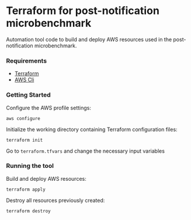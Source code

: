 # Terraform for post-notification microbenchmark

Automation tool code to build and deploy AWS resources used in the post-notification microbenchmark.


### Requirements

- [Terraform](https://developer.hashicorp.com/terraform/tutorials/aws-get-started/install-cli)
- [AWS Cli](https://docs.aws.amazon.com/cli/latest/userguide/getting-started-install.html)

### Getting Started

Configure the AWS profile settings:

    aws configure

Initialize the working directory containing Terraform configuration files:

    terraform init

Go to `terraform.tfvars` and change the necessary input variables

### Running the tool

Build and deploy AWS resources:

    terraform apply

Destroy all resources previously created:

    terraform destroy
